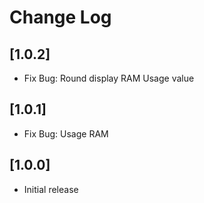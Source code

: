 # Change Log

## [1.0.2]

- Fix Bug: Round display RAM Usage value

## [1.0.1]

- Fix Bug: Usage RAM

## [1.0.0]

- Initial release